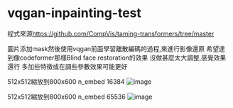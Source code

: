 # vqgan-inpainting-test
程式來源<https://github.com/CompVis/taming-transformers/tree/master>


圖片添加mask然後使用vqgan前面學習離散編碼的過程,來進行影像還原
希望達到像codeformer那樣Blind face restoration的效果
沒做甚麼太大調整,感覺效果還行
多加些特徵或在調些參數效果可能更好



512x512縮放到800x600 n_embed 16384
![image](https://github.com/ga544523/vqgan-inpainting-test/blob/main/demo.gif?raw=true)


512x512縮放到800x600 n_embed 65536
![image](https://github.com/ga544523/vqgan-inpainting-test/blob/main/demo1.gif?raw=true)
